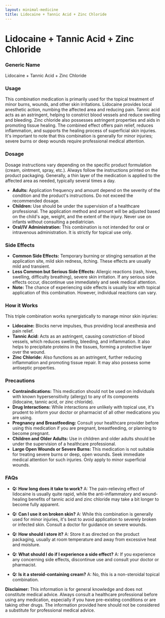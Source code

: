 ```yaml
---
layout: minimal-medicine
title: Lidocaine + Tannic Acid + Zinc Chloride
---
```


# Lidocaine + Tannic Acid + Zinc Chloride
### Generic Name
Lidocaine + Tannic Acid + Zinc Chloride


### Usage

This combination medication is primarily used for the topical treatment of minor burns, wounds, and other skin irritations.  Lidocaine provides local anesthetic action, numbing the affected area and reducing pain. Tannic acid acts as an astringent, helping to constrict blood vessels and reduce swelling and bleeding. Zinc chloride also possesses astringent properties and aids in promoting tissue healing.  The combined effect offers pain relief, reduces inflammation, and supports the healing process of superficial skin injuries. It's important to note that this combination is generally for minor injuries; severe burns or deep wounds require professional medical attention.


### Dosage

Dosage instructions vary depending on the specific product formulation (cream, ointment, spray, etc.).  Always follow the instructions printed on the product packaging. Generally, a thin layer of the medication is applied to the affected area as needed, typically several times a day.  

* **Adults:**  Application frequency and amount depend on the severity of the condition and the product's instructions.  Do not exceed the recommended dosage.
* **Children:**  Use should be under the supervision of a healthcare professional.  The application method and amount will be adjusted based on the child's age, weight, and the extent of the injury.  Never use on infants without consulting a pediatrician.
* **Oral/IV Administration:** This combination is not intended for oral or intravenous administration.  It is strictly for topical use only.


### Side Effects

* **Common Side Effects:**  Temporary burning or stinging sensation at the application site, mild skin redness, itching.  These effects are usually mild and transient.
* **Less Common but Serious Side Effects:** Allergic reactions (rash, hives, swelling, difficulty breathing), severe skin irritation.  If any serious side effects occur, discontinue use immediately and seek medical attention.  
* **Note:**  The chance of experiencing side effects is usually low with topical application of this combination. However, individual reactions can vary.


### How it Works

This triple combination works synergistically to manage minor skin injuries:

* **Lidocaine:** Blocks nerve impulses, thus providing local anesthesia and pain relief.
* **Tannic Acid:**  Acts as an astringent, causing constriction of blood vessels, which reduces swelling, bleeding, and inflammation.  It also helps to precipitate proteins in the tissues, forming a protective layer over the wound.
* **Zinc Chloride:**  Also functions as an astringent, further reducing inflammation and promoting tissue repair. It may also possess some antiseptic properties.


### Precautions

* **Contraindications:**  This medication should not be used on individuals with known hypersensitivity (allergy) to any of its components (lidocaine, tannic acid, or zinc chloride).
* **Drug Interactions:**  While interactions are unlikely with topical use, it's prudent to inform your doctor or pharmacist of all other medications you are using.
* **Pregnancy and Breastfeeding:**  Consult your healthcare provider before using this medication if you are pregnant, breastfeeding, or planning to become pregnant.
* **Children and Older Adults:**  Use in children and older adults should be under the supervision of a healthcare professional.
* **Large Open Wounds or Severe Burns:** This medication is not suitable for treating severe burns or deep, open wounds.  Seek immediate medical attention for such injuries.  Only apply to minor superficial wounds.


### FAQs

* **Q: How long does it take to work?** A: The pain-relieving effect of lidocaine is usually quite rapid, while the anti-inflammatory and wound-healing benefits of tannic acid and zinc chloride may take a bit longer to become fully apparent.

* **Q: Can I use it on broken skin?** A:  While this combination is generally used for minor injuries,  it's best to avoid application to severely broken or infected skin.  Consult a doctor for guidance on severe wounds.

* **Q: How should I store it?** A: Store it as directed on the product packaging, usually at room temperature and away from excessive heat and moisture.

* **Q: What should I do if I experience a side effect?** A: If you experience any concerning side effects, discontinue use and consult your doctor or pharmacist.

* **Q: Is it a steroid-containing cream?** A: No, this is a non-steroidal topical combination.

**Disclaimer:** This information is for general knowledge and does not constitute medical advice. Always consult a healthcare professional before using any medication, especially if you have pre-existing conditions or are taking other drugs.  The information provided here should not be considered a substitute for professional medical advice.
